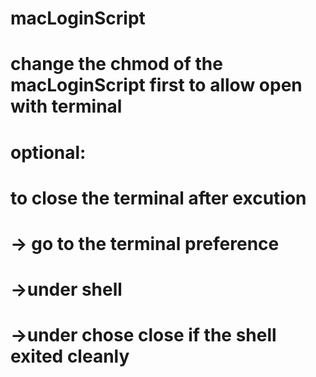 # macLoginScript

# change the chmod of the macLoginScript first to allow open with terminal

# optional:


#  to close the terminal after excution 

#	-> go to the terminal preference
#	->under shell 
#	->under chose close if the shell exited cleanly